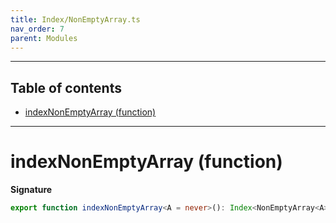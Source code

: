 ```yaml
---
title: Index/NonEmptyArray.ts
nav_order: 7
parent: Modules
---
```


---

<h2 class="text-delta">Table of contents</h2>

- [indexNonEmptyArray (function)](#indexnonemptyarray-function)

---

# indexNonEmptyArray (function)

**Signature**

```ts
export function indexNonEmptyArray<A = never>(): Index<NonEmptyArray<A>, number, A> { ... }
```
